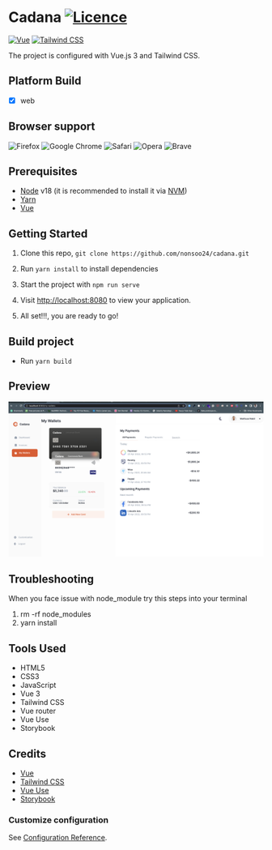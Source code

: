 # Cadana [![Licence](https://img.shields.io/github/license/Ileriayo/markdown-badges?style=for-the-badge)](./LICENSE)

[![Vue](https://img.shields.io/badge/vuejs-%2335495e.svg?style=for-the-badge&logo=vuedotjs&logoColor=%234FC08D)](https://vuejs.org/guide/introduction.html)
[![Tailwind CSS](https://img.shields.io/badge/Tailwind_CSS-38B2AC?style=for-the-badge&logo=tailwind-css&logoColor=white)](https://tailwindcss.com/)

The project is configured with Vue.js 3 and Tailwind CSS.

## Platform Build

- [x] web

## Browser support

![Firefox](https://img.shields.io/badge/Firefox-FF7139?style=for-the-badge&logo=Firefox-Browser&logoColor=white) ![Google Chrome](https://img.shields.io/badge/Google%20Chrome-4285F4?style=for-the-badge&logo=GoogleChrome&logoColor=white) ![Safari](https://img.shields.io/badge/Safari-000000?style=for-the-badge&logo=Safari&logoColor=white) ![Opera](https://img.shields.io/badge/Opera-FF1B2D?style=for-the-badge&logo=Opera&logoColor=white) ![Brave](https://img.shields.io/badge/Brave-FB542B?style=for-the-badge&logo=Brave&logoColor=white)

## Prerequisites

- [Node](https://nodejs.org) v18 (it is recommended to install it via [NVM](https://github.com/creationix/nvm))
- [Yarn](https://yarnpkg.com/)
- [Vue](https://vuejs.org/guide/introduction.html)

## Getting Started

1. Clone this repo, `git clone https://github.com/nonsoo24/cadana.git`
2. Run `yarn install` to install dependencies

3. Start the project with `npm run serve`
4. Visit <http://localhost:8080> to view your application.
5. All set!!!, you are ready to go!

## Build project

- Run `yarn build`

## Preview

![Alt text](./src/assets//preview.png?raw=true "Cadana")


## Troubleshooting

When you face issue with node_module try this steps into your terminal

1. rm -rf node_modules
2. yarn install

## Tools Used

- HTML5
- CSS3
- JavaScript
- Vue 3
- Tailwind CSS
- Vue router
- Vue Use
- Storybook

## Credits

- [Vue](https://vuejs.org/guide/introduction.html)
- [Tailwind CSS](https://tailwindcss.com/)
- [Vue Use](https://vueuse.org/)
- [Storybook](https://storybook.js.org/blog/storybook-vue3/)

### Customize configuration
See [Configuration Reference](https://cli.vuejs.org/config/).
